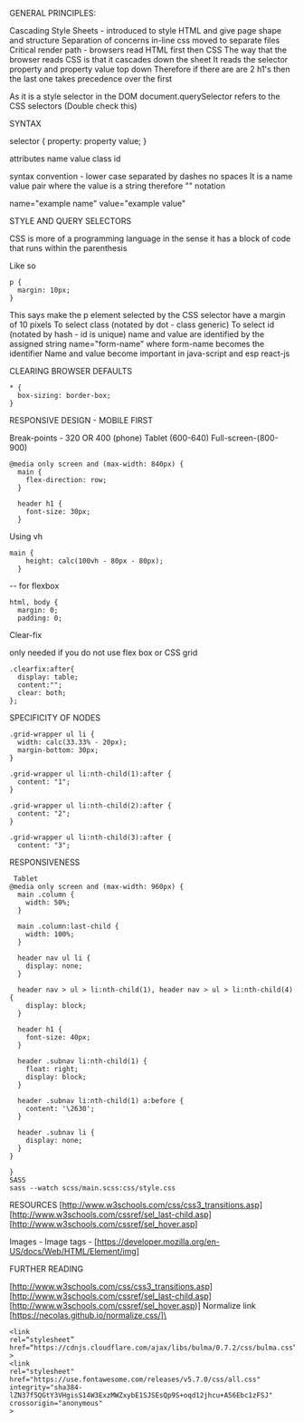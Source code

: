 GENERAL PRINCIPLES:

Cascading Style Sheets - introduced to style HTML and give page shape and structure
Separation of concerns in-line css moved to separate files
Critical render path - browsers read HTML first then CSS
The way that the browser reads CSS is that it cascades down the sheet
It reads the selector property and property value top down
Therefore if there are are 2 h1's then the last one takes precedence over the first

As it is a style selector in the DOM document.querySelector refers to the CSS selectors
(Double check this)

SYNTAX

selector {
	property: property value;
}

attributes
    name
    value
    class
    id

syntax convention - lower case separated by dashes no spaces
It is a name value pair where the value is a string therefore "" notation

name="example name"
value="example value"


STYLE AND QUERY SELECTORS

CSS is more of a programming language in the sense it has a block of code that runs
within the parenthesis

Like so
```
p {
  margin: 10px;
}
```

This says make the p element selected by the CSS selector have a margin of 10 pixels
To select class (notated by dot - class generic)
To select id (notated by hash - id is unique)
name and value are identified by the assigned string
name="form-name" where form-name becomes the identifier
Name and value become important in java-script and esp react-js

CLEARING BROWSER DEFAULTS
```
* {
  box-sizing: border-box;
}
```
RESPONSIVE DESIGN - MOBILE FIRST

Break-points - 320 OR 400 (phone)
Tablet (600-640)
Full-screen-(800-900)

```
@media only screen and (max-width: 840px) {
  main {
    flex-direction: row;
  }

  header h1 {
    font-size: 30px;
  }
```

Using vh

```
main {
    height: calc(100vh - 80px - 80px);
  }
```
-- for flexbox
```
html, body {
  margin: 0;
  padding: 0;
```
Clear-fix

only needed if you do not use flex box or CSS grid

```
.clearfix:after{
  display: table;
  content:"";
  clear: both;
};
```

SPECIFICITY OF NODES

```
.grid-wrapper ul li {
  width: calc(33.33% - 20px);
  margin-bottom: 30px;
}

.grid-wrapper ul li:nth-child(1):after {
  content: "1";
}

.grid-wrapper ul li:nth-child(2):after {
  content: "2";
}

.grid-wrapper ul li:nth-child(3):after {
  content: "3";
```
  RESPONSIVENESS
```
 Tablet 
@media only screen and (max-width: 960px) {
  main .column {
    width: 50%;
  }

  main .column:last-child {
    width: 100%;
  }

  header nav ul li {
    display: none;
  }

  header nav > ul > li:nth-child(1), header nav > ul > li:nth-child(4) {
    display: block;
  }

  header h1 {
    font-size: 40px;
  }

  header .subnav li:nth-child(1) {
    float: right;
    display: block;
  }

  header .subnav li:nth-child(1) a:before {
    content: '\2630';
  }

  header .subnav li {
    display: none;
  }
}

}
SASS
sass --watch scss/main.scss:css/style.css

```

RESOURCES
[http://www.w3schools.com/css/css3_transitions.asp]
[http://www.w3schools.com/cssref/sel_last-child.asp]
[http://www.w3schools.com/cssref/sel_hover.asp]


Images - Image tags - [https://developer.mozilla.org/en-US/docs/Web/HTML/Element/img]

FURTHER READING

[http://www.w3schools.com/css/css3_transitions.asp]
[http://www.w3schools.com/cssref/sel_last-child.asp]
[http://www.w3schools.com/cssref/sel_hover.asp)]
Normalize link [https://necolas.github.io/normalize.css/]\

```
<link 
rel=“stylesheet” 
href=“https://cdnjs.cloudflare.com/ajax/libs/bulma/0.7.2/css/bulma.css“
>
<link 
rel="stylesheet" href="https://use.fontawesome.com/releases/v5.7.0/css/all.css" 
integrity="sha384-lZN37f5QGtY3VHgisS14W3ExzMWZxybE1SJSEsQp9S+oqd12jhcu+A56Ebc1zFSJ" 
crossorigin="anonymous"
>
```

